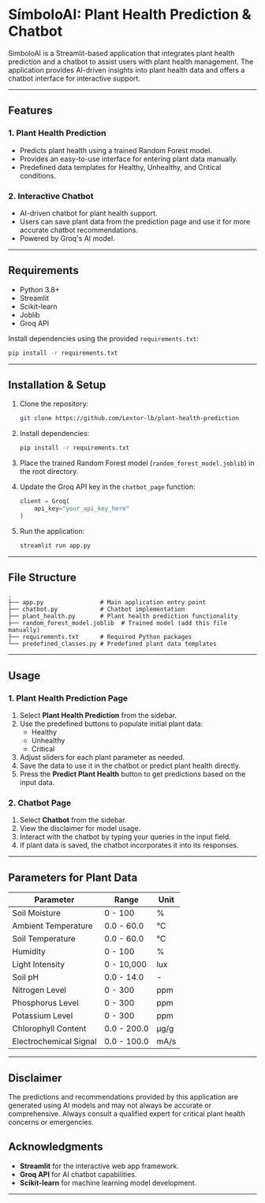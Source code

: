 # SímboloAI: Plant Health Prediction & Chatbot

SímboloAI is a Streamlit-based application that integrates plant health prediction and a chatbot to assist users with plant health management. The application provides AI-driven insights into plant health data and offers a chatbot interface for interactive support.

---

## Features

### 1. **Plant Health Prediction**
- Predicts plant health using a trained Random Forest model.
- Provides an easy-to-use interface for entering plant data manually.
- Predefined data templates for Healthy, Unhealthy, and Critical conditions.

### 2. **Interactive Chatbot**
- AI-driven chatbot for plant health support.
- Users can save plant data from the prediction page and use it for more accurate chatbot recommendations.
- Powered by Groq's AI model.

---

## Requirements

- Python 3.8+
- Streamlit
- Scikit-learn
- Joblib
- Groq API

Install dependencies using the provided `requirements.txt`:

```bash
pip install -r requirements.txt
```

---

## Installation & Setup

1. Clone the repository:

   ```bash
   git clone https://github.com/Lextor-lb/plant-health-prediction
   ```

2. Install dependencies:

   ```bash
   pip install -r requirements.txt
   ```

3. Place the trained Random Forest model (`random_forest_model.joblib`) in the root directory.

4. Update the Groq API key in the `chatbot_page` function:

   ```python
   client = Groq(
       api_key="your_api_key_here"
   )
   ```

5. Run the application:

   ```bash
   streamlit run app.py
   ```

---

## File Structure

```
.
├── app.py                # Main application entry point
├── chatbot.py            # Chatbot implementation
├── plant_health.py       # Plant health prediction functionality
├── random_forest_model.joblib  # Trained model (add this file manually)
├── requirements.txt      # Required Python packages
└── predefined_classes.py # Predefined plant data templates
```

---

## Usage

### **1. Plant Health Prediction Page**

1. Select **Plant Health Prediction** from the sidebar.
2. Use the predefined buttons to populate initial plant data:
   - Healthy
   - Unhealthy
   - Critical
3. Adjust sliders for each plant parameter as needed.
4. Save the data to use it in the chatbot or predict plant health directly.
5. Press the **Predict Plant Health** button to get predictions based on the input data.

### **2. Chatbot Page**

1. Select **Chatbot** from the sidebar.
2. View the disclaimer for model usage.
3. Interact with the chatbot by typing your queries in the input field.
4. If plant data is saved, the chatbot incorporates it into its responses.

---

## Parameters for Plant Data

| Parameter              | Range      | Unit        |
|------------------------|------------|-------------|
| Soil Moisture          | 0 - 100    | %           |
| Ambient Temperature    | 0.0 - 60.0 | °C          |
| Soil Temperature       | 0.0 - 60.0 | °C          |
| Humidity               | 0 - 100    | %           |
| Light Intensity        | 0 - 10,000 | lux         |
| Soil pH                | 0.0 - 14.0 | -           |
| Nitrogen Level         | 0 - 300    | ppm         |
| Phosphorus Level       | 0 - 300    | ppm         |
| Potassium Level        | 0 - 300    | ppm         |
| Chlorophyll Content    | 0.0 - 200.0| µg/g        |
| Electrochemical Signal | 0.0 - 100.0| mA/s        |

---

## Disclaimer

The predictions and recommendations provided by this application are generated using AI models and may not always be accurate or comprehensive. Always consult a qualified expert for critical plant health concerns or emergencies.

## Acknowledgments

- **Streamlit** for the interactive web app framework.
- **Groq API** for AI chatbot capabilities.
- **Scikit-learn** for machine learning model development.

---

